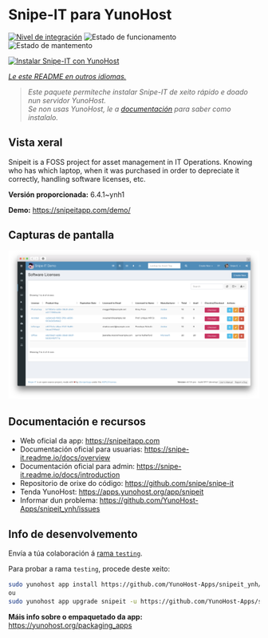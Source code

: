 <!--
NOTA: Este README foi creado automáticamente por <https://github.com/YunoHost/apps/tree/master/tools/readme_generator>
NON debe editarse manualmente.
-->

# Snipe-IT para YunoHost

[![Nivel de integración](https://dash.yunohost.org/integration/snipeit.svg)](https://dash.yunohost.org/appci/app/snipeit) ![Estado de funcionamento](https://ci-apps.yunohost.org/ci/badges/snipeit.status.svg) ![Estado de mantemento](https://ci-apps.yunohost.org/ci/badges/snipeit.maintain.svg)

[![Instalar Snipe-IT con YunoHost](https://install-app.yunohost.org/install-with-yunohost.svg)](https://install-app.yunohost.org/?app=snipeit)

*[Le este README en outros idiomas.](./ALL_README.md)*

> *Este paquete permíteche instalar Snipe-IT de xeito rápido e doado nun servidor YunoHost.*  
> *Se non usas YunoHost, le a [documentación](https://yunohost.org/install) para saber como instalalo.*

## Vista xeral

Snipeit is a FOSS project for asset management in IT Operations. Knowing who has which laptop, when it was purchased in order to depreciate it correctly, handling software licenses, etc.

**Versión proporcionada:** 6.4.1~ynh1

**Demo:** <https://snipeitapp.com/demo/>

## Capturas de pantalla

![Captura de pantalla de Snipe-IT](./doc/screenshots/screenshot.png)

## Documentación e recursos

- Web oficial da app: <https://snipeitapp.com>
- Documentación oficial para usuarias: <https://snipe-it.readme.io/docs/overview>
- Documentación oficial para admin: <https://snipe-it.readme.io/docs/introduction>
- Repositorio de orixe do código: <https://github.com/snipe/snipe-it>
- Tenda YunoHost: <https://apps.yunohost.org/app/snipeit>
- Informar dun problema: <https://github.com/YunoHost-Apps/snipeit_ynh/issues>

## Info de desenvolvemento

Envía a túa colaboración á [rama `testing`](https://github.com/YunoHost-Apps/snipeit_ynh/tree/testing).

Para probar a rama `testing`, procede deste xeito:

```bash
sudo yunohost app install https://github.com/YunoHost-Apps/snipeit_ynh/tree/testing --debug
ou
sudo yunohost app upgrade snipeit -u https://github.com/YunoHost-Apps/snipeit_ynh/tree/testing --debug
```

**Máis info sobre o empaquetado da app:** <https://yunohost.org/packaging_apps>
